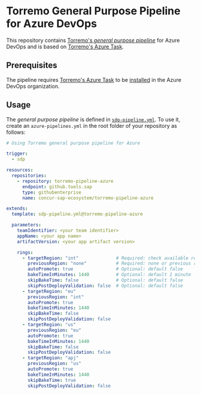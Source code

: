 # Torremo General Purpose Pipeline for Azure DevOps

This repository contains [Torremo's _general purpose pipeline_](https://go.sap.corp/piper/stages/) for Azure DevOps and is based on [Torremo's Azure Task](https://github.tools.sap/concur-sap-ecosystem/torremo-azure-task).

## Prerequisites

The pipeline requires [Torremo's Azure Task](https://github.tools.sap/concur-sap-ecosystem/torremo-azure-task) to be [installed](https://github.tools.sap/concur-sap-ecosystem/torremo-azure-task#prerequisites) in the Azure DevOps organization.

## Usage

The _general purpose pipeline_ is defined in [`sdp-pipeline.yml`](./sdp-pipeline.yml). To use it, create an `azure-pipelines.yml` in the root folder of your repository as follows:

```yaml
# Using Torremo general purpose pipeline for Azure

trigger:
  - sdp

resources:
  repositories:
    - repository: torremo-pipeline-azure
      endpoint: github.tools.sap
      type: githubenterprise
      name: concur-sap-ecosystem/torremo-pipeline-azure

extends:
  template: sdp-pipeline.yml@torremo-pipeline-azure

  parameters:
    teamIdentifier: <your team identifier>
    appName: <your app name>
    artifactVersion: <your app artifact version>

    rings:
      - targetRegion: "int"              # Required: check available regions
        previousRegion: "none"           # Required: none or previous region
        autoPromote: true                # Optional: default false
        bakeTimeInMinutes: 1440          # Optional: default 1 minute
        skipBakeTime: false              # Optional: default false
        skipPostDeployValidation: false  # Optional: default false
      - targetRegion: "eu"
        previousRegion: "int"
        autoPromote: true
        bakeTimeInMinutes: 1440
        skipBakeTime: false
        skipPostDeployValidation: false
      - targetRegion: "us"
        previousRegion: "eu"
        autoPromote: true
        bakeTimeInMinutes: 1440
        skipBakeTime: false
        skipPostDeployValidation: false
      - targetRegion: "apj"
        previousRegion: "us"
        autoPromote: true
        bakeTimeInMinutes: 1440
        skipBakeTime: true
        skipPostDeployValidation: false
```
